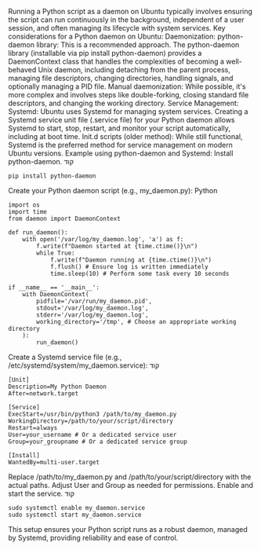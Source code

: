 Running a Python script as a daemon on Ubuntu typically involves ensuring the script can run continuously in the background, independent of a user session, and often managing its lifecycle with system services.
Key considerations for a Python daemon on Ubuntu:
Daemonization:
python-daemon library: This is a recommended approach. The python-daemon library (installable via pip install python-daemon) provides a DaemonContext class that handles the complexities of becoming a well-behaved Unix daemon, including detaching from the parent process, managing file descriptors, changing directories, handling signals, and optionally managing a PID file.
Manual daemonization: While possible, it's more complex and involves steps like double-forking, closing standard file descriptors, and changing the working directory.
Service Management:
Systemd: Ubuntu uses Systemd for managing system services. Creating a Systemd service unit file (.service file) for your Python daemon allows Systemd to start, stop, restart, and monitor your script automatically, including at boot time.
Init.d scripts (older method): While still functional, Systemd is the preferred method for service management on modern Ubuntu versions.
Example using python-daemon and Systemd:
Install python-daemon.
קוד

    pip install python-daemon
Create your Python daemon script (e.g., my_daemon.py):
Python

    import os
    import time
    from daemon import DaemonContext

    def run_daemon():
        with open('/var/log/my_daemon.log', 'a') as f:
            f.write(f"Daemon started at {time.ctime()}\n")
            while True:
                f.write(f"Daemon running at {time.ctime()}\n")
                f.flush() # Ensure log is written immediately
                time.sleep(10) # Perform some task every 10 seconds

    if __name__ == '__main__':
        with DaemonContext(
            pidfile='/var/run/my_daemon.pid',
            stdout='/var/log/my_daemon.log',
            stderr='/var/log/my_daemon.log',
            working_directory='/tmp', # Choose an appropriate working directory
        ):
            run_daemon()
Create a Systemd service file (e.g., /etc/systemd/system/my_daemon.service):
קוד

    [Unit]
    Description=My Python Daemon
    After=network.target

    [Service]
    ExecStart=/usr/bin/python3 /path/to/my_daemon.py
    WorkingDirectory=/path/to/your/script/directory
    Restart=always
    User=your_username # Or a dedicated service user
    Group=your_groupname # Or a dedicated service group

    [Install]
    WantedBy=multi-user.target
Replace /path/to/my_daemon.py and /path/to/your/script/directory with the actual paths.
Adjust User and Group as needed for permissions.
Enable and start the service.
קוד

    sudo systemctl enable my_daemon.service
    sudo systemctl start my_daemon.service
This setup ensures your Python script runs as a robust daemon, managed by Systemd, providing reliability and ease of control.
